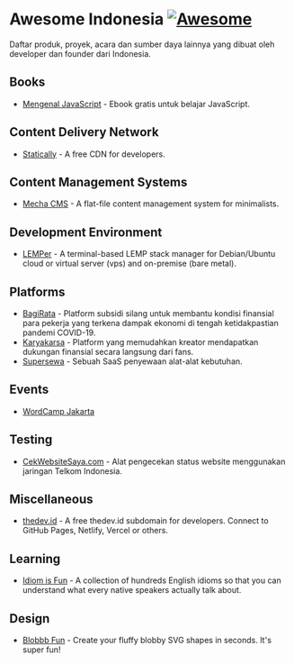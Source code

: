 # Awesome Indonesia [![Awesome](https://cdn.statically.io/gh/sindresorhus/awesome/main/media/badge.svg)](https://github.com/fransallen/awesome.id)

Daftar produk, proyek, acara dan sumber daya lainnya yang dibuat oleh developer dan founder dari Indonesia.

## Books

-   [Mengenal JavaScript](https://masputih.com/2013/01/ebook-gratis-mengenal-javascript) - Ebook gratis untuk belajar JavaScript.

## Content Delivery Network

-   [Statically](https://statically.io/) - A free CDN for developers.

## Content Management Systems

-   [Mecha CMS](https://mecha-cms.com/) - A flat-file content management system for minimalists.

## Development Environment

-   [LEMPer](https://github.com/joglomedia/LEMPer) - A terminal-based LEMP stack manager for Debian/Ubuntu cloud or virtual server (vps) and on-premise (bare metal).

## Platforms

-   [BagiRata](https://bagirata.id/) - Platform subsidi silang untuk membantu kondisi finansial para pekerja yang terkena dampak ekonomi di tengah ketidakpastian pandemi COVID-19.
-   [Karyakarsa](https://karyakarsa.com/) - Platform yang memudahkan kreator mendapatkan dukungan finansial secara langsung dari fans.
-   [Supersewa](https://supersewa.com/) - Sebuah SaaS penyewaan alat-alat kebutuhan.

## Events

-   [WordCamp Jakarta](https://jakarta.wordcamp.org/)

## Testing

-   [CekWebsiteSaya.com](https://cekwebsitesaya.com/) - Alat pengecekan status website menggunakan jaringan Telkom Indonesia.

## Miscellaneous

-   [thedev.id](https://thedev.id/) - A free thedev.id subdomain for developers. Connect to GitHub Pages, Netlify, Vercel or others.

## Learning

-   [Idiom is Fun](https://idiomis.fun/) - A collection of hundreds English idioms so that you can understand what every native speakers actually talk about.

## Design

-   [Blobbb Fun](https://blobbb.fun/) - Create your fluffy blobby SVG shapes in seconds. It's super fun!
